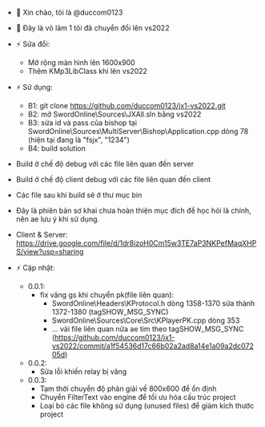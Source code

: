 ﻿- 👋 Xin chào, tôi là @duccom0123
- 👀 Đây là võ lâm 1 tôi đã chuyển đổi lên vs2022
- ⚡ Sửa đổi:
    * Mở rộng màn hình lên 1600x900
    * Thêm KMp3LibClass khi lên vs2022
- ⚡ Sử dụng:
    * B1: git clone https://github.com/duccom0123/jx1-vs2022.git
    * B2: mở SwordOnline\Sources\JXAll.sln bằng vs2022
    * B3: sửa id và pass của bishop tại SwordOnline\Sources\MultiServer\Bishop\Application.cpp dòng 78 (hiện tại đang là "fsjx", "1234")
    * B4: build solution
- Build ở chế độ debug với các file liên quan đến server
- Build ở chế độ client debug với các file liên quan đến client
- Các file sau khi build sẽ ở thư mục bin
- Đây là phiên bản sơ khai chưa hoàn thiện mục đích để học hỏi là chính, nên ae lưu ý khi sử dụng.
- Client & Server: https://drive.google.com/file/d/1dr8izoH0Cm15w3TE7aP3NKPefMaqXHPS/view?usp=sharing

- ⚡ Cập nhật:
    * 0.0.1:
        - fix văng gs khi chuyển pk(file liên quan):
            * SwordOnline\Headers\KProtocol.h dòng 1358-1370 sửa thành 1372-1380 (tagSHOW_MSG_SYNC)
            * SwordOnline\Sources\Core\Src\KPlayerPK.cpp dòng 353
            * ... vài file liên quan nữa ae tìm theo tagSHOW_MSG_SYNC (https://github.com/duccom0123/jx1-vs2022/commit/a1f54536d17c66b02a2ad8a14e1a09a2dc07205d)
	* 0.0.2:
        - Sửa lỗi khiến relay bị văng
	* 0.0.3:
        - Tạm thời chuyển độ phân giải về 800x600 để ổn định
        - Chuyển FilterText vào engine để tối ưu hóa cấu trúc project
        - Loại bỏ các file không sử dụng (unused files) để giảm kích thước project